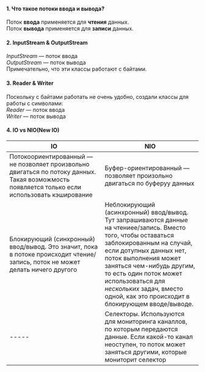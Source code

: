 #### 1. Что такое потоки ввода и вывода?
Поток **ввода** применяется для **чтения** данных.    
Поток **вывода** применяется для **записи** данных.   

#### 2. InputStream & OutputStream
_InputStream_ — поток ввода            
_OutputStream_ — поток вывода          
Примечательно, что эти классы работают с байтами.           

#### 3. Reader & Writer
Поскольку с байтами работать не очень удобно, создали классы для работы с символами:      
_Reader_ — поток ввода      
_Writer_ — поток вывода

#### 4. IO vs NIO(New IO) 
|IO|NIO|
|-----|-----|
|Потокоориентированный — не позволяет произвольно двигаться по потоку данных. Такая возможмость появляется только если использовать кэширование|Буфер-ориентированный — позволяет произольно двигаться по буферуу данных|
|Блокирующий (синхронный) ввод/вывод. Это значит, пока в потоке происходит чтение/запись, поток не может делать ничего другого|Неблокирующий (асинхронный) ввод/вывод. Тут запрашиваются данные на чтениее/запись. Вместо того, чтобы оставаться заблокированным на случай, если дотупных данных нет, поток выполнения может заняться чем-нибудь другим, то есть один поток может использоваться для _нескольких_ задач, вместо одной, как это происходит в блокирующем вводе/выводе. |
|-----|Селекторы. Используются для мониторинга каналлов, по которым передаются данные. Если какой-то канал неоступен, то поток может заняться другими, которые мониторит селектор|
